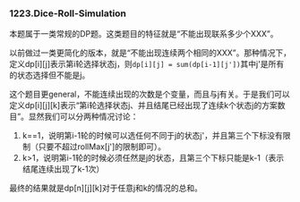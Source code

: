 ### 1223.Dice-Roll-Simulation

本题属于一类常规的DP题。这类题目的特征就是“不能出现联系多少个XXX”。

以前做过一类更简化的版本，就是“不能出现连续两个相同的XXX”。那种情况下，定义dp[i][j]表示第i轮选择状态j，则```dp[i][j] = sum(dp[i-1][j'])```其中j'是所有的状态选择但不能是j。

这个题目更general，不能连续出现的次数是个变量，而且与j有关。于是我们可以定义dp[i][j][k]表示“第i轮选择状态j、并且结尾已经出现了连续k个状态j的方案数目”。显然我们可以分两种情况讨论：
1. k==1，说明第i-1轮的时候可以选任何不同于j的状态j'，并且第三个下标没有限制（只要不超过rollMax[j']的限制即可）。
2. k>1，说明第i-1轮的时候必须任然是j的状态，且第三个下标只能是k-1（表示结尾连续出现了k-1次）

最终的结果就是dp[n][j][k]对于任意j和k的情况的总和。
